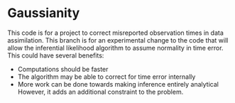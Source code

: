 # Gaussianity
This code is for a project to correct misreported observation times in data assimilation. 
This branch is for an experimental change to the code that will allow the inferential likelihood algorithm to assume normality in time error. This could have several benefits:
* Computations should be faster
* The algorithm may be able to correct for time error internally
* More work can be done towards making inference entirely analytical
However, it adds an additional constraint to the problem.